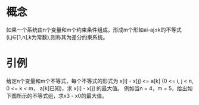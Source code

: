 # 概念

如果一个系统由n个变量和m个约束条件组成，形成m个形如ai-aj≤k的不等式(i,j∈[1,n],k为常数),则称其为差分约束系统。

# 引例

给定n个变量和m个不等式，每个不等式的形式为 x[i] - x[j] <= a[k] (0 <= i, j < n, 0 <= k < m， a[k]已知)，求 x[i] - x[j] 的最大值。
例如当n = 4，m = 5，给出如下图所示的不等式组，求x3 - x0的最大值。
